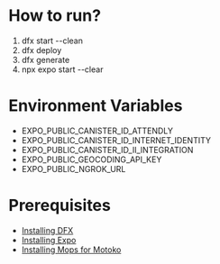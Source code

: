 # How to run?

1. dfx start --clean
2. dfx deploy
3. dfx generate
4. npx expo start --clear

# Environment Variables

- EXPO_PUBLIC_CANISTER_ID_ATTENDLY
- EXPO_PUBLIC_CANISTER_ID_INTERNET_IDENTITY
- EXPO_PUBLIC_CANISTER_ID_II_INTEGRATION
- EXPO_PUBLIC_GEOCODING_API_KEY
- EXPO_PUBLIC_NGROK_URL

# Prerequisites

- [Installing DFX](https://internetcomputer.org/docs/current/developer-docs/getting-started/install/)
- [Installing Expo](https://docs.expo.dev/get-started/installation/)
- [Installing Mops for Motoko](https://mops.one/docs/install)
